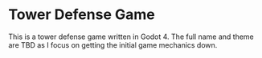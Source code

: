 # Tower Defense Game

This is a tower defense game written in Godot 4. The full name and theme are TBD as I focus on getting the initial game mechanics down.
